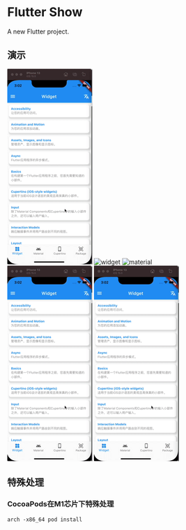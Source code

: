 # Flutter Show

A new Flutter project.

## 演示

![home](https://github.com/Code4GL/flutter_show/blob/develop/readme/home.gif)
![widget](https://github.com/Code4GL/flutter_show/blob/develop/readme/widget.gif)
![material](https://github.com/Code4GL/flutter_show/blob/develop/readme/material.gif)
![cupertino](https://github.com/Code4GL/flutter_show/blob/develop/readme/home.gif)
![package](https://github.com/Code4GL/flutter_show/blob/develop/readme/home.gif)

## 特殊处理

### CocoaPods在M1芯片下特殊处理

```terminal
arch -x86_64 pod install
```
